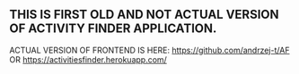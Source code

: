 ## THIS IS FIRST OLD AND NOT ACTUAL VERSION OF ACTIVITY FINDER APPLICATION. 
ACTUAL VERSION OF FRONTEND IS HERE: https://github.com/andrzej-t/AF OR https://activitiesfinder.herokuapp.com/
